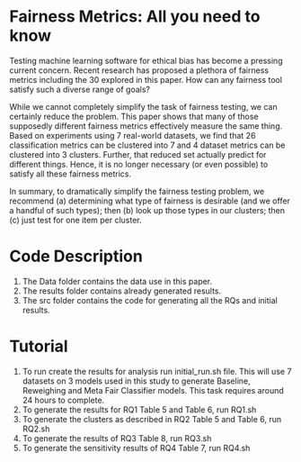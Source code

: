 # Fairness Metrics: All you need to know

Testing machine learning software for ethical bias has become a pressing current concern. Recent research has proposed a plethora of  fairness metrics including the 30 explored in this paper.  How can any fairness tool satisfy such a diverse range of goals?

While we cannot completely simplify the task of fairness testing, we can certainly reduce the problem. This paper shows that many of those supposedly different fairness metrics effectively  measure the same thing. Based on experiments using 7 real-world datasets, we find that 26 classification metrics can be clustered into 7 and 4 dataset metrics can be clustered into 3 clusters. Further, that reduced set actually predict for different things. Hence, it is no longer necessary (or even possible) to satisfy all these fairness metrics. 

In summary, to dramatically simplify the fairness testing problem, we recommend (a) determining what type of fairness is desirable (and we offer a handful of such types); then (b) look up those types in our clusters; then (c) just test for one item per cluster.

# Code Description

1. The Data folder contains the data use in this paper.
2. The results folder contains already generated results.
3. The src folder contains the code for generating all the RQs and initial results.

# Tutorial

1. To run create the results for analysis run initial_run.sh file. This will use 7 datasets on 3 models used in this study to generate Baseline, Reweighing and Meta Fair Classifier models. This task requires around 24 hours to complete.
2. To generate the results for RQ1 Table 5 and Table 6, run RQ1.sh
3. To generate the clusters as described in RQ2 Table 5 and Table 6, run RQ2.sh
4. To generate the results of RQ3 Table 8, run RQ3.sh
5. To generate the sensitivity results of RQ4 Table 7, run RQ4.sh
